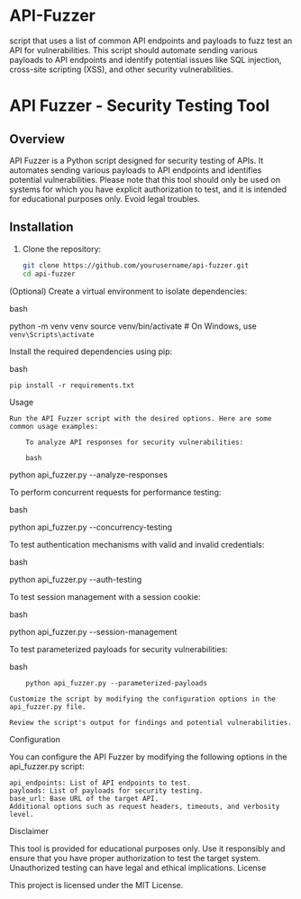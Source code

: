 # API-Fuzzer
script that uses a list of common API endpoints and payloads to fuzz test an API for vulnerabilities. This script should automate sending various payloads to API endpoints and identify potential issues like SQL injection, cross-site scripting (XSS), and other security vulnerabilities.
# API Fuzzer - Security Testing Tool

## Overview

API Fuzzer is a Python script designed for security testing of APIs. It automates sending various payloads to API endpoints and identifies potential vulnerabilities. Please note that this tool should only be used on systems for which you have explicit authorization to test, and it is intended for educational purposes only. Evoid legal troubles.

## Installation

1. Clone the repository:

   ```bash
   git clone https://github.com/yourusername/api-fuzzer.git
   cd api-fuzzer

(Optional) Create a virtual environment to isolate dependencies:

bash

python -m venv venv
source venv/bin/activate  # On Windows, use `venv\Scripts\activate`

Install the required dependencies using pip:

bash

    pip install -r requirements.txt

Usage

    Run the API Fuzzer script with the desired options. Here are some common usage examples:

        To analyze API responses for security vulnerabilities:

        bash

python api_fuzzer.py --analyze-responses

To perform concurrent requests for performance testing:

bash

python api_fuzzer.py --concurrency-testing

To test authentication mechanisms with valid and invalid credentials:

bash

python api_fuzzer.py --auth-testing

To test session management with a session cookie:

bash

python api_fuzzer.py --session-management

To test parameterized payloads for security vulnerabilities:

bash

        python api_fuzzer.py --parameterized-payloads

    Customize the script by modifying the configuration options in the api_fuzzer.py file.

    Review the script's output for findings and potential vulnerabilities.

Configuration

You can configure the API Fuzzer by modifying the following options in the api_fuzzer.py script:

    api_endpoints: List of API endpoints to test.
    payloads: List of payloads for security testing.
    base_url: Base URL of the target API.
    Additional options such as request headers, timeouts, and verbosity level.

Disclaimer

This tool is provided for educational purposes only. Use it responsibly and ensure that you have proper authorization to test the target system. Unauthorized testing can have legal and ethical implications.
License

This project is licensed under the MIT License.
